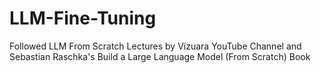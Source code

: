 # LLM-Fine-Tuning

Followed LLM From Scratch Lectures by Vizuara YouTube Channel and Sebastian Raschka's Build a Large Language Model (From Scratch) Book 
